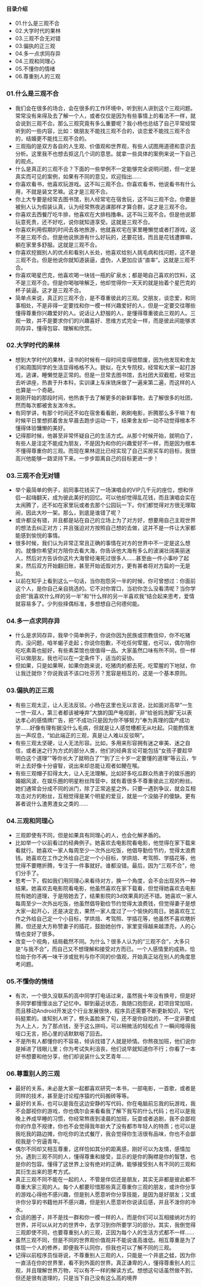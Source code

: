 #### 目录介绍
- 01.什么是三观不合
- 02.大学时代的果林
- 03.三观不合无对错
- 03.偏执的正三观
- 04.多一点求同存异
- 04.三观和同理心
- 05.不懂你的情绪
- 06.尊重别人的三观




### 01.什么是三观不合
- 我们会在很多的场合，会在很多的工作环境中，听到别人讲到这个三观问题。常常没有来得及去了解一个人，或者仅仅是因为有些事情上的看法不一样，就会说到三观不合。那么三观究竟有多么重要呢？我小杨也总结了自己平常经常听到的一些内容，比如：做朋友不能找三观不合的，谈恋爱不能找三观不合的，结婚更不能找三观不合的。
- 三观指的是双方各自的人生观、价值观和世界观，有些人试图用道德和意识去分析。这里我不也想去抠这几个词的意思。就拿一些具体的案例来说一下自己的观点。
- 什么是真正的三观不合？下面的一些举例不一定能够完全说明问题，但一定是真实而可见的案例，如果有不同的意见，欢迎指出……
- 你喜欢看书，他喜欢玩游戏。这不叫三观不合。你喜欢看书，他说看书有什么用，不就是装文艺嘛。这才是三观不合。
- 你上大专要是经常去图书馆，别人经常宅在宿舍玩，这不叫三观不合。你要是被别人认为假装认真，认为经常熬夜逃课那样才算合群，这才是三观不合。
- 你喜欢去西餐厅吃牛排，他喜欢在大排档撸串。这不叫三观不合。但是他说那玩意死贵，还不好吃，说你就知道享受。这就是三观不合。
- 你喜欢利用假期的时间去各地旅游，他就喜欢宅在家里睡懒觉或者打游戏，这不是三观不合。但是他说旅游有什么好玩的，还要花钱，而且是花钱遭罪嘛，躺在家里多舒服。这就是三观不合。
- 你喜欢挖掘别人的优点和看别人长处，他喜欢给别人挑毛病和找问题，这不是三观不合。但是他说你就知道装逼，虚伪，人更加应该“直率”。这就是三观不合。
- 你喜欢喝星巴克，他喜欢喝一块钱一瓶的矿泉水；都是喝自己喜欢的饮料，这不是三观不合。但是你喝咖啡解乏，他却觉得你一天天的就是抬着个星巴克的杯子装逼。这才是三观不合。
- 简单点来说，真正的三观不合，是不尊重彼此的三观。交朋友，谈恋爱，和同事相处，不是非得一定要找和你一模一样兴趣爱好的人，但是一定要交往哪些懂得尊重你兴趣爱好的人。说话让人舒服的人，是懂得尊重彼此三观的人。三观一致，并不是要求你们的兴趣喜好、思维方式完全一样，而是彼此间能够求同存异，懂得包容、理解和欣赏。



### 02.大学时代的果林
- 想到大学时代的果林，读书的时候有一段时间变得很颓废，因为他发现和舍友们和周围同学的生活显得格格不入。貌似，在大专院校，经常和大家一起打游戏，逃课，睡懒觉是正常的。但是一旦常去图书馆，去社团大双截棍，经常出去听讲座，热衷于升本科，实训课上车床铣床做了一遍来第二遍，而这样的人也算是一个奇葩。
- 刚刚开始的那段时间，他热衷于去了解更多的新鲜事物，去了解很多的社团，然而每次都被舍友泼冷水。
- 有同学讲，有那个时间还不如在宿舍看看剧，刷刷电影，折腾那么多干嘛？有时候平日里想抓着舍友早晨去跑步运动一下，结果舍友却一动不动觉得根本不懂得体验慵懒的美好。
- 记得那时候，他甚至非常怀疑自己的生活方式。从那个时候开始，就明白了，有些人是注定不能成为朋友，不是因为和你的兴趣爱好不一样，而是因为根本不懂得尊重你的三观。而现在果林逗比已经实现了自己买房买车的目标，我很高兴他能够一路坚持下来。一步步距离自己的目标更进一步！



### 03.三观不合无对错
- 举个最简单的例子，前同事花钱买了一场演唱会的VIP几千元的座位，想和伴侣一起嗨翻天，成为彼此美好的回忆。可以他却觉得乱花钱，而且演唱会实在太闹腾了，还不如在家里玩或者去那个公园玩一下。你们都觉得对方很无理取闹，因此大吵一架。那么，到底是谁错了呢？
- 或许都没有错，并且都是站在自己的立场上为了对方好，想要用自己主观世界的想法去纠正对方；并且强迫对方按照自己想的去做，这并不是一件让大家都能感到愉悦的事情。
- 很多时候，我们认为非常正常且正确的事情在对方的世界中不一定是这么想的。就像你希望对方陪你去看大海，你告诉他大海有多么的波澜壮阔美丽迷人，然后对方告诉你这片大海曾经淹死过很多人……甚至由一件小事吵了起来，然后双方开始翻旧账，甚至开始诋毁对方，更有甚者将对方扁的一无是处。
- 以前在知乎上看到这么一句话，当你抱怨另一半的时候，你可曾想过：你面前这个人，是你自己亲自挑选的。它不对你胃口，当初你怎么没看清呢？当你学会把“我喜欢什么样的另一半”和“什么样的另一半喜欢我”结合起来思考，爱情就容易多了。少列些择偶标准，多想想自己何德何能。




### 04.多一点求同存异
- 什么是求同存异，我举个简单例子，你说你因为民族或宗教信仰，你不吃猪肉，没问题，咱羊蝎子走起；你说你抱歉，不吃任何荤腥，也可以，偶尔陪你吃吃素斋也挺好，有些素菜馆也很值得一品。大家虽然口味有所不同，但一样可以做朋友。我也可以在一定条件下，适当的妥协。
- 但如果，只是如果啊，如果你跑来说，吃猪肉的都去死，吃荤腥的下地狱，你让我迁就你？你说我该不该口吐芬芳？宽容是相互的，这是一个基本原则。



### 03.偏执的正三观
- 有些三观太正，让人无法反驳。小杨在这里也无以言说，比如面对高举“一生一世一双人，第三者都该被唾弃”大旗的国产电视剧，非“给爸妈洗脚”无以表达孝心的感情牌广告，把“不成功只是因为你不够努力”奉为真理的国产成功学……好像有理有据没什么毛病，但就是让人感觉槽都无从吐起。只能酌情发出一声叹息，“如此端正的三观，真是让人难以反驳啊”。
- 有些三观太坚硬，让人无法形容。比如，多用来形容拥有迷之审美、迷之自信，或者迷之行为方式的部分人类，他们的经典言论可能包括“女孩子要趁早明白这个道理”“等你长大了就明白了”“到了三十岁一定要懂的道理”等云云，乍听上去好像十分睿智，说出来却总能让观者如鲠在喉。
- 有些三观帽子扣得太大，让人无法理解。比如好多吃瓜群众热衷于的娱乐圈的婚姻风波，在娱乐圈的明星粉丝阵营中，就有着很多不尊重彼此三观的粉丝。她们通常会分成不同的派门，除了正常追星之外，只要一遇到争议，就会互相攻击对方的粉丝，互相觉得是某个明星的爱豆，就是一个没脑子的傻缺。更有甚者说什么渣男渣女之类的……


### 04.三观和同理心
- 三观即使有不同，但是如果具有同理心的人，也会化解矛盾的。
- 比如举一个以前看过的经典例子。她喜欢去电影院看电影，他觉得在家下载来看就行。她喜欢一家人每周至少一次外出吃饭，他倡导勤俭节约，觉得太浪费钱。她喜欢在工作之外给自己定一个小目标，学烘焙、考驾照、学插花等，他觉得不要瞎折腾，专注于一件事就好。谁都没错。最后，因为“三观不合”，他们分手了。
- 思考一下，假如我们用同理心来看待对方，换一个角度，会不会出现另外一种结果。她喜欢去电影院看电影，他虽然喜欢在家下载看，但觉得她喜欢去电影院有她的道理，于是陪她去了，结果影院的3d效果真的还不错。她喜欢一家人每周至少一次外出吃饭，他虽然倡导勤俭节约觉得太浪费钱，但觉得妻子是想大家一起开心，还是决定去，果然一家人度过了一个愉快的周日。她喜欢在工作之外给自己定一个小目标，学烘焙、考驾照、学插花等，他虽然不喜欢瞎折腾，但还是大方称赞妻子的插花，鼓励她创作，家里变得越来越漂亮，人的心情也变好了很多。
- 改变一个视角，结局截然不同。为什么？很多人认为的“三观不合”，大多只是“与我不合”，而自己又不想理解和接受对方而已。一个人感情里的成熟，恰恰始于你不再一味干涉或批判与你不同的价值观，开始真正站在别人的角度思考问题。


### 05.不懂你的情绪
- 有次，一个很久没联系的高中同学打电话过来，虽然我十年没有换号，但是好多同学都慢慢淡出了记忆中。聊到最近状态，我随口抱怨说，赶项目常加班，而且移动Android开发这个行业发展很快，程序员还需要不断更新知识，写代码挺累的。谁知别人听了，劈头盖脸来了句，还不是你自找的，不一定非要成为人上人，为了那点钱，至于这么拼吗，可以稍微活的轻松点？一瞬间噎得我哑口无言，把心里的话默默咽了回去。
- 不是所有人都懂你的不容易，倾诉找错了人就是矫情。你熬夜加班，他们说你是掉进了钱眼儿里；你为考试失利沮丧，他们说早就知道你不行；你看了一本好书想要和他分享，他们却说装什么文艺青年......



### 06.尊重别人的三观
- 最好的关系，未必是大家一起都喜欢研究一本书，一部电影，一首歌，或者是同样的技术，甚至是讨论程序猿的代码搬砖等等。
- 最好的关系，也可以是我在这边安静的写代码，你在电脑前忘我的玩游戏，我不会鄙视你的游戏，你也偶尔会来看看我了解下我写的什么代码；也可以是我晚上养成早睡的习惯，你经常熬夜到凌晨的加班，玩耍或者追剧，我不会鄙视你的作息不规律，你也不会觉得我年龄大了没有都市年轻人的特质；也可以是我吃我的路边摊，你吃你的法式餐厅，我会觉得你生活很有品味，你也不会鄙视我是个穷逼青年。
- 偶尔不同却又相互尊重，这样恰如其分的距离感，刚好可以为友情，感情加分。遇到三观不同的人，懂得尊重和接受，显示的是你的胸襟是你的智慧，也是你的包容。懂得了这世界上没有绝对的正确，能够接受别人有不同的三观和其衍生出来的思考方式。
- 真正三观不同不能在一起的人，不管是伴侣还是朋友，其实无非都是彼此都不尊重大家三观的人。每个人都要珍惜那些真正尊重你三观的朋友，或许你分享的游戏心得他不感兴趣，但是别人愿意听你分享技能，是因为是好朋友；又或许你分享的书籍他并不感兴趣，但是别人愿意听你说读后感，并且不泼你的冷水。
- 合适的圈子，并不是找一群和你一模一样的人，而是你们可以互相接纳对方的世界，并可以从对方的世界中，去学习到你所要学习的部分。其实，我倒觉得三观即使不同，也要尊重别人的三观，正因为每个人的生活方式都不一样……
- 虽然三观不同，但是不同的世界观价值观并不能说谁高谁低。相互尊重是为了体现一个人的修养，即便我不认同你，但我也可以了解不同的三观。
- 记得以前程序员恒哥说，不尊重别人三观的人，只能是一个井底之蛙，因为你一直活在你的世界里，看不到外面的世界。真正谦卑的人，懂得尊重别人的三观，并且理解世界万物，可以有不一样的解读方式。想想这句话虽然做不到，但还是很有道理的，只是当下自己没有这么高的境界





